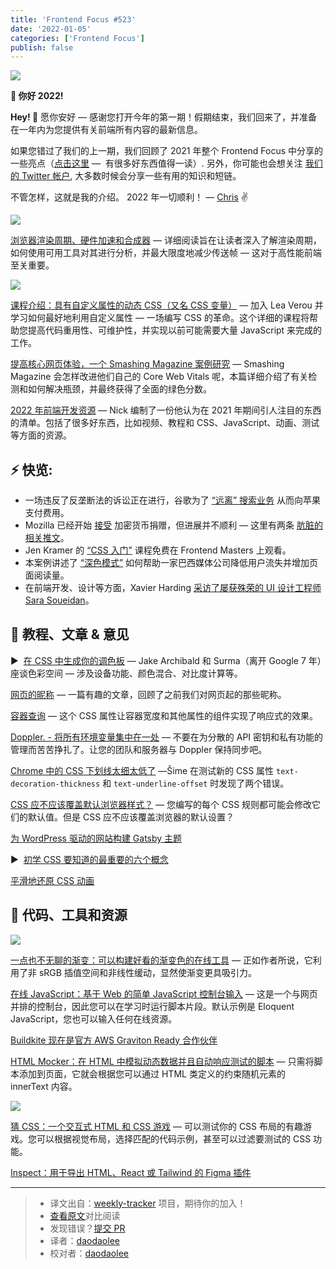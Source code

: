 ```yaml
---
title: 'Frontend Focus #523'
date: '2022-01-05'
categories: ['Frontend Focus']
publish: false
---
```


![](https://res.cloudinary.com/cpress/image/upload/w_1280,e_sharpen:60/v1641385098/nxbcqczy7asnfyk3mewf.png)

<!--以上是预览信息，图片一张或限制百字左右，前者优先-->
<!-- more -->

**🚀 你好 2022!**

**Hey! 👋** 愿你安好 — 感谢您打开今年的第一期！假期结束，我们回来了，并准备在一年内为您提供有关前端所有内容的最新信息。

如果您错过了我们的上一期，我们回顾了 2021 年整个 Frontend Focus 中分享的一些亮点（[点击这里](https://frontendfoc.us/link/118058/web) —  有很多好东西值得一读）. 另外，你可能也会想关注 [我们的 Twitter 帐户](https://frontendfoc.us/link/118059/web), 大多数时候会分享一些有用的知识和短链。

不管怎样，这就是我的介绍。 2022 年一切顺利！
— [Chris](https://frontendfoc.us/link/118060/web) ✌️

![](https://res.cloudinary.com/cpress/image/upload/w_1280,e_sharpen:60/cuoeutnlfc7gdaajmo4v.jpg)

[浏览器渲染周期、硬件加速和合成器](./frontend_web_performance.md) — 详细阅读旨在让读者深入了解渲染周期，如何使用可用工具对其进行分析，并最大限度地减少传送帧 — 这对于高性能前端至关重要。

[![](https://copm.s3.amazonaws.com/4e8e6035.png)](https://frontendfoc.us/link/118062/web)

[课程介绍：具有自定义属性的动态 CSS（又名 CSS 变量）](https://frontendfoc.us/link/118062/web 'frontendmasters.com') — 加入 Lea Verou 并学习如何最好地利用自定义属性 — 一场编写 CSS 的革命。这个详细的课程将帮助您提高代码重用性、可维护性，并实现以前可能需要大量 JavaScript 来完成的工作。

[提高核心网页体验，一个 Smashing Magazine 案例研究](https://frontendfoc.us/link/118072/web 'www.smashingmagazine.com') — Smashing Magazine 会怎样改进他们自己的 Core Web Vitals 呢，本篇详细介绍了有关检测和如何解决瓶颈，并最终获得了全面的绿色分数。

[2022 年前端开发资源](https://frontendfoc.us/link/118063/web 'www.iamdeveloper.com') — Nick 编制了一份他认为在 2021 年期间引人注目的东西的清单。包括了很多好东西，比如视频、教程和 CSS、JavaScript、动画、测试等方面的资源。

## **⚡️ 快览:**

-   一场违反了反垄断法的诉讼正在进行，谷歌为了 [“远离” 搜索业务](https://frontendfoc.us/link/118065/web) 从而向苹果支付费用。
-   Mozilla 已经开始 [接受](https://frontendfoc.us/link/118066/web) 加密货币捐赠，但进展并不顺利 — 这里有两条 [肮脏的相关推文](https://frontendfoc.us/link/118068/web)。
-   Jen Kramer 的 [“CSS 入门”](https://frontendfoc.us/link/118069/web) 课程免费在 Frontend Masters 上观看。
-   本案例讲述了 [“深色模式”](https://frontendfoc.us/link/118070/web) 如何帮助一家巴西媒体公司降低用户流失并增加页面阅读量。
-   在前端开发、设计等方面，Xavier Harding [采访了屡获殊荣的 UI 设计工程师 Sara Soueidan](https://frontendfoc.us/link/118071/web)。

## 📙 **教程、文章 & 意见**

▶  [在 CSS 中生成你的调色板](https://frontendfoc.us/link/118073/web 'www.youtube.com') — Jake Archibald 和 Surma（离开 Google 7 年）座谈色彩空间 — 涉及设备功能、颜色混合、对比度计算等。

[网页的昵称](https://frontendfoc.us/link/118064/web 'maggieappleton.com') — 一篇有趣的文章，回顾了之前我们对网页起的那些昵称。

[容器查询](https://frontendfoc.us/link/118075/web '12daysofweb.dev') — 这个 CSS 属性让容器宽度和其他属性的组件实现了响应式的效果。

[Doppler. - 将所有环境变量集中在一处](https://frontendfoc.us/link/118076/web 'www.doppler.com') — 不要在为分散的 API 密钥和私有功能的管理而苦苦挣扎了。让您的团队和服务器与 Doppler 保持同步吧。

[Chrome 中的 CSS 下划线太细太低了](https://frontendfoc.us/link/118077/web 'css-tricks.com') —Šime 在测试新的 CSS 属性 `text-decoration-thickness` 和 `text-underline-offset` 时发现了两个错误。

[CSS 应不应该覆盖默认浏览器样式？](https://frontendfoc.us/link/118079/web 'css-tricks.com') — 您编写的每个 CSS 规则都可能会修改它们的默认值。但是 CSS 应不应该覆盖浏览器的默认设置？

[为 WordPress 驱动的网站构建 Gatsby 主题](https://frontendfoc.us/link/118080/web)

▶  [初学 CSS 要知道的最重要的六个概念](https://frontendfoc.us/link/118081/web)

[平滑地还原 CSS 动画](https://frontendfoc.us/link/118082/web)

## 🔧 **代码、工具和资源**

[![](https://res.cloudinary.com/cpress/image/upload/w_1280,e_sharpen:60/v1641388651/adpr9kv0k0csvtl6y8ug.png)](https://frontendfoc.us/link/118087/web)

[一点也不无聊的渐变：可以构建好看的渐变色的在线工具](https://frontendfoc.us/link/118087/web 'non-boring-gradients.netlify.app') — 正如作者所说，它利用了非 sRGB 插值空间和非线性缓动，显然使渐变更具吸引力。

[在线 JavaScript：基于 Web 的简单 JavaScript 控制台输入](https://frontendfoc.us/link/118088/web 'try.javascript.org.pl') — 这是一个与网页并排的控制台，因此您可以在学习时运行脚本片段。默认示例是 Eloquent JavaScript，您也可以输入任何在线资源。

[Buildkite 现在是官方 AWS Graviton Ready 合作伙伴](https://frontendfoc.us/link/118091/web 'buildkite.com')

[HTML Mocker：在 HTML 中模拟动态数据并且自动响应测试的脚本](https://frontendfoc.us/link/118090/web 'github.com') — 只需将脚本添加到页面，它就会根据您可以通过 HTML 类定义的约束随机元素的 innerText 内容。

![](https://res.cloudinary.com/cpress/image/upload/w_1280,e_sharpen:60/v1641393275/ydcwsmjeg0u9rvfhiqkw.png)

[猜 CSS：一个交互式 HTML 和 CSS 游戏](https://frontendfoc.us/link/118094/web 'www.guess-css.app') — 可以测试你的 CSS 布局的有趣游戏。您可以根据视觉布局，选择匹配的代码示例，甚至可以过滤要测试的 CSS 功能。

[Inspect：用于导出 HTML、React 或 Tailwind 的 Figma 插件](https://frontendfoc.us/link/118092/web 'www.figma.com')

---

> -   译文出自：[weekly-tracker](https://github.com/FEDarling/weekly-tracker) 项目，期待你的加入！
> -   [查看原文](https://frontendfoc.us/link/118057/web)对比阅读
> -   发现错误？[提交 PR](https://github.com/FEDarling/weekly-tracker/blob/main/weeklys/frontend_focus/523/README.md)
> -   译者：[daodaolee](https://github.com/daodaolee)
> -   校对者：[daodaolee](https://github.com/daodaolee)
